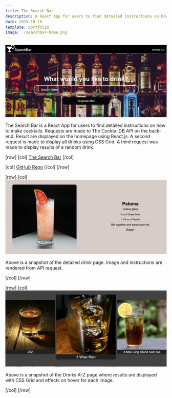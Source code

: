 ```yaml
---
title: The Search Bar
description: A React App for users to find detailed instructions on how to make cocktails.
date: 2019-18-16
template: portfolio
image: ./searchbar-home.png
---
```

![The Search Bar](./searchbar-home.png)

The Search Bar is a React App for users to find detailed instructions on how to make cocktails. Requests are made to The CocktailDB API on the back-end. Result are displayed on the homepage using React.js. A second request is made to display all drinks using CSS Grid. A third request was made to display results of a random drink.

[row]
[col]
[The Search Bar](https://the-search-bar.herokuapp.com "The Search Bar Site")
[/col]

[col]
[GitHub Repo](https://github.com/wyncode/anthony_edwin_johan_sophia "Project Repo")
[/col]
[/row]


[row]
[col]
![image](./searchbar1.png)

Above is a snapshot of the detailed drink page. Image and instructions are rendered from API request.

[/col]
[/row]

[row]
[col]
![image](./searchbar2.png)

Above is a snapshot of the Drinks A-Z page where results are displayed with CSS Grid and effects on hover for each image.

[/col]
[/row]


